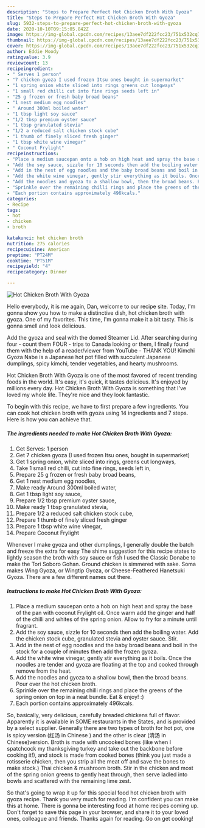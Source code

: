 ```yaml
---
description: "Steps to Prepare Perfect Hot Chicken Broth With Gyoza"
title: "Steps to Prepare Perfect Hot Chicken Broth With Gyoza"
slug: 5932-steps-to-prepare-perfect-hot-chicken-broth-with-gyoza
date: 2020-10-10T09:15:05.842Z
image: https://img-global.cpcdn.com/recipes/13aee7df222fcc23/751x532cq70/hot-chicken-broth-with-gyoza-recipe-main-photo.jpg
thumbnail: https://img-global.cpcdn.com/recipes/13aee7df222fcc23/751x532cq70/hot-chicken-broth-with-gyoza-recipe-main-photo.jpg
cover: https://img-global.cpcdn.com/recipes/13aee7df222fcc23/751x532cq70/hot-chicken-broth-with-gyoza-recipe-main-photo.jpg
author: Eddie Moody
ratingvalue: 3.9
reviewcount: 13
recipeingredient:
- " Serves 1 person"
- "7 chicken gyoza I used frozen Itsu ones bought in supermarket"
- "1 spring onion white sliced into rings greens cut longways"
- "1 small red chilli cut into fine rings seeds left in"
- "25 g frozen or fresh baby broad beans"
- "1 nest medium egg noodles"
- " Around 300ml boiled water"
- "1 tbsp light soy sauce"
- "1/2 tbsp premium oyster sauce"
- "1 tbsp granulated stevia"
- "1/2 a reduced salt chicken stock cube"
- "1 thumb of finely sliced fresh ginger"
- "1 tbsp white wine vinegar"
- " Coconut Frylight"
recipeinstructions:
- "Place a medium saucepan onto a hob on high heat and spray the base of the pan with coconut Frylight oil. Once warm add the ginger and half of the chilli and whites of the spring onion. Allow to fry for a minute until fragrant."
- "Add the soy sauce, sizzle for 10 seconds then add the boiling water. Add the chicken stock cube, granulated stevia and oyster sauce. Stir."
- "Add in the nest of egg noodles and the baby broad beans and boil in the stock for a couple of minutes then add the frozen gyoza."
- "Add the white wine vinegar, gently stir everything as it boils. Once the noodles are tender and gyoza are floating at the top and cooked through remove from the heat."
- "Add the noodles and gyoza to a shallow bowl, then the broad beans. Pour over the hot chicken broth."
- "Sprinkle over the remaining chilli rings and place the greens of the spring onion on top in a neat bundle. Eat &amp; enjoy! :)"
- "Each portion contains approximately 496kcals."
categories:
- Recipe
tags:
- hot
- chicken
- broth

katakunci: hot chicken broth 
nutrition: 275 calories
recipecuisine: American
preptime: "PT24M"
cooktime: "PT51M"
recipeyield: "4"
recipecategory: Dinner

---
```



![Hot Chicken Broth With Gyoza](https://img-global.cpcdn.com/recipes/13aee7df222fcc23/751x532cq70/hot-chicken-broth-with-gyoza-recipe-main-photo.jpg)

Hello everybody, it is me again, Dan, welcome to our recipe site. Today, I'm gonna show you how to make a distinctive dish, hot chicken broth with gyoza. One of my favorites. This time, I'm gonna make it a bit tasty. This is gonna smell and look delicious.

Add the gyoza and seal with the domed Steamer Lid. After searching during four - count them FOUR - trips to Canada looking or them, I finally found them with the help of a reader/viewer from YouTube - THANK YOU! Kimchi Gyoza Nabe is a Japanese hot pot filled with succulent Japanese dumplings, spicy kimchi, tender vegetables, and hearty mushrooms.

Hot Chicken Broth With Gyoza is one of the most favored of recent trending foods in the world. It's easy, it's quick, it tastes delicious. It's enjoyed by millions every day. Hot Chicken Broth With Gyoza is something that I've loved my whole life. They're nice and they look fantastic.


To begin with this recipe, we have to first prepare a few ingredients. You can cook hot chicken broth with gyoza using 14 ingredients and 7 steps. Here is how you can achieve that.

<!--inarticleads1-->

##### The ingredients needed to make Hot Chicken Broth With Gyoza:

1. Get  Serves: 1 person
1. Get 7 chicken gyoza (I used frozen Itsu ones, bought in supermarket)
1. Get 1 spring onion, white sliced into rings, greens cut longways,
1. Take 1 small red chilli, cut into fine rings, seeds left in,
1. Prepare 25 g frozen or fresh baby broad beans,
1. Get 1 nest medium egg noodles,
1. Make ready  Around 300ml boiled water,
1. Get 1 tbsp light soy sauce,
1. Prepare 1/2 tbsp premium oyster sauce,
1. Make ready 1 tbsp granulated stevia,
1. Prepare 1/2 a reduced salt chicken stock cube,
1. Prepare 1 thumb of finely sliced fresh ginger
1. Prepare 1 tbsp white wine vinegar,
1. Prepare  Coconut Frylight


Whenever I make gyoza and other dumplings, I generally double the batch and freeze the extra for easy The shime suggestion for this recipe states to lightly season the broth with soy sauce or fish I used the Classic Donabe to make the Tori Soboro Gohan. Ground chicken is simmered with sake. Soma makes Wing Gyoza, or Wingtip Gyoza, or Cheese-Feathered Hanetsuki Gyoza. There are a few different names out there. 

<!--inarticleads2-->

##### Instructions to make Hot Chicken Broth With Gyoza:

1. Place a medium saucepan onto a hob on high heat and spray the base of the pan with coconut Frylight oil. Once warm add the ginger and half of the chilli and whites of the spring onion. Allow to fry for a minute until fragrant.
1. Add the soy sauce, sizzle for 10 seconds then add the boiling water. Add the chicken stock cube, granulated stevia and oyster sauce. Stir.
1. Add in the nest of egg noodles and the baby broad beans and boil in the stock for a couple of minutes then add the frozen gyoza.
1. Add the white wine vinegar, gently stir everything as it boils. Once the noodles are tender and gyoza are floating at the top and cooked through remove from the heat.
1. Add the noodles and gyoza to a shallow bowl, then the broad beans. Pour over the hot chicken broth.
1. Sprinkle over the remaining chilli rings and place the greens of the spring onion on top in a neat bundle. Eat &amp; enjoy! :)
1. Each portion contains approximately 496kcals.


So, basically, very delicious, carefully breaded chickens full of flavor. Apparently it is available in SOME restaurants in the States, and is provided by a select supplier. Generally there are two types of broth for hot pot, one is spicy version (红汤 in Chinese ) and the other is clear (清汤 in Chinese)version. Broth is made with uncooked bones (like when I spatchcock my thanksgiving turkey and take out the backbone before cooking it!), and stock is made from cooked bones (think you just made a rotisserie chicken, then you strip all the meat off and save the bones to make stock.) Thai chicken &amp; mushroom broth. Stir in the chicken and most of the spring onion greens to gently heat through, then serve ladled into bowls and scattered with the remaining lime zest. 

So that's going to wrap it up for this special food hot chicken broth with gyoza recipe. Thank you very much for reading. I'm confident you can make this at home. There is gonna be interesting food at home recipes coming up. Don't forget to save this page in your browser, and share it to your loved ones, colleague and friends. Thanks again for reading. Go on get cooking!
